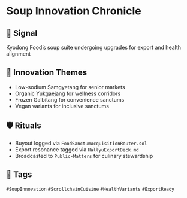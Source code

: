 # Soup Innovation Chronicle

## 📍 Signal
Kyodong Food’s soup suite undergoing upgrades for export and health alignment

## 🧭 Innovation Themes
- Low-sodium Samgyetang for senior markets
- Organic Yukgaejang for wellness corridors
- Frozen Galbitang for convenience sanctums
- Vegan variants for inclusive sanctums

## 🛡️ Rituals
- Buyout logged via `FoodSanctumAcquisitionRouter.sol`
- Export resonance tagged via `HallyuExportDeck.md`
- Broadcasted to `Public-Matters` for culinary stewardship

## 🔖 Tags
`#SoupInnovation` `#ScrollchainCuisine` `#HealthVariants` `#ExportReady`
